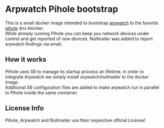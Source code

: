 # Arpwatch Pihole bootstrap

This is a small docker image intended to bootstrap [arpwatch](https://en.wikipedia.org/wiki/Arpwatch) to the favorite [pihole](https://pi-hole.net/) dns blocker.  
While already running Pihole you can keep you network devices under control and get reported of new devices.
Nullmailer was added to report arpwatch findings via email.

## How it works

PiHole uses S6 to manage its startup process an lifetime, in order to integrate Arpwatch we simply install arpwatch/nullmailer to the docker image.  
Additional S6 configuration files are added to make arpwatch run in parallel to Pihole inside the same container.

## License Info

Pihole, Arpwatch and Nullmailer use their respective official License!
